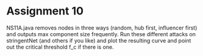 # Assignment 10

NS11A.java removes nodes in three ways (random, hub first, influencer first) and outputs
max component size frequently.  Run these different attacks on stringentNet (and others if
you like) and plot the resulting curve and point out the critical threshold f\_c if there
is one.
